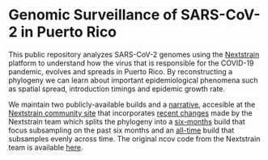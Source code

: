 # Genomic Surveillance of SARS-CoV-2 in Puerto Rico
This public repository analyzes SARS-CoV-2 genomes using the [Nextstrain](https://nextstrain.org/) platform to understand how the virus that is responsible for the COVID-19 pandemic, evolves and spreads in Puerto Rico. By reconstructing a phylogeny we can learn about important epidemiological phenomena such as spatial spread, introduction timings and epidemic growth rate.

We maintain two publicly-available builds and a [narrative](https://nextstrain.org/community/narratives/arodzh-sudo/ncov-puertorico/narrative), accesible at the [Nextstrain community site](https://nextstrain.org/community/arodzh-sudo/ncov-puertorico/) that incorporates [recent changes](https://github.com/nextstrain/ncov/pull/910) made by the Nextstrain team which splits the phylogeny into a [six-months](https://nextstrain.org/community/arodzh-sudo/ncov-puertorico/Puerto-Rico/six-months/?branchLabel=emerging_lineage&f_country=Puerto%20Rico&m=div) build that focus subsampling on the past six months and an [all-time](https://nextstrain.org/community/arodzh-sudo/ncov-puertorico/Puerto-Rico/all-time?branchLabel=emerging_lineage&f_country=Puerto%20Rico&m=div) build that subsamples evenly across time. The original ncov code from the Nextstrain team is available [here](https://github.com/nextstrain/ncov).
